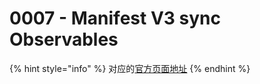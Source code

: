 # 0007 - Manifest V3 sync Observables

{% hint style="info" %}
对应的[官方页面地址](https://contributing.bitwarden.com/architecture/adr/manifest-v3-browser-memory-caching)
{% endhint %}

